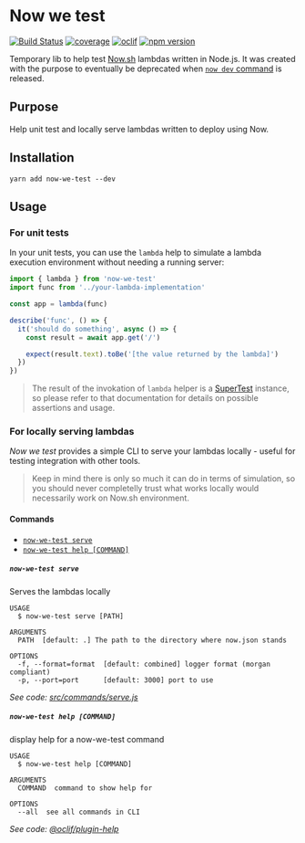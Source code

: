 # Now we test

[![Build Status](https://travis-ci.org/lucasconstantino/now-we-test.svg?branch=master)](https://travis-ci.org/lucasconstantino/now-we-test)
[![coverage](https://img.shields.io/codecov/c/github/lucasconstantino/now-we-test.svg?style=flat-square)](https://codecov.io/github/lucasconstantino/now-we-test)
[![oclif](https://img.shields.io/badge/cli-oclif-brightgreen.svg)](https://oclif.io)
[![npm version](https://img.shields.io/npm/v/now-we-test.svg?style=flat-square)](https://www.npmjs.com/package/now-we-test)

Temporary lib to help test [Now.sh](https://zeit.co/now) lambdas written in Node.js. It was created with the purpose to eventually be deprecated when [`now dev` command](https://github.com/zeit/now-cli/issues/1681) is released.

## Purpose

Help unit test and locally serve lambdas written to deploy using Now.

## Installation

`yarn add now-we-test --dev`

## Usage

### For unit tests

In your unit tests, you can use the `lambda` help to simulate a lambda execution environment without needing a running server:

```js
import { lambda } from 'now-we-test'
import func from '../your-lambda-implementation'

const app = lambda(func)

describe('func', () => {
  it('should do something', async () => {
    const result = await app.get('/')

    expect(result.text).toBe('[the value returned by the lambda]')
  })
})
```

> The result of the invokation of `lambda` helper is a [SuperTest](https://github.com/visionmedia/supertest) instance, so please refer to that documentation for details on possible assertions and usage.

### For locally serving lambdas

_Now we test_ provides a simple CLI to serve your lambdas locally - useful for testing integration with other tools.

> Keep in mind there is only so much it can do in terms of simulation, so you should never completelly trust what works locally would necessarily work on Now.sh environment.

#### Commands

- [`now-we-test serve`](#now-we-test-serve)
- [`now-we-test help [COMMAND]`](#now-we-test-help-command)

##### `now-we-test serve`

Serves the lambdas locally

```
USAGE
  $ now-we-test serve [PATH]

ARGUMENTS
  PATH  [default: .] The path to the directory where now.json stands

OPTIONS
  -f, --format=format  [default: combined] logger format (morgan compliant)
  -p, --port=port      [default: 3000] port to use
```

_See code: [src/commands/serve.js](https://github.com/lucasconstantino/now-we-test/blob/v0.0.0/src/commands/serve.js)_

##### `now-we-test help [COMMAND]`

display help for a now-we-test command

```
USAGE
  $ now-we-test help [COMMAND]

ARGUMENTS
  COMMAND  command to show help for

OPTIONS
  --all  see all commands in CLI
```

_See code: [@oclif/plugin-help](https://github.com/oclif/plugin-help/blob/v2.1.4/src/commands/help.ts)_
